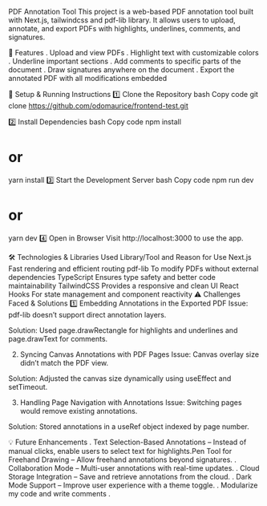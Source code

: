 PDF Annotation Tool
This project is a web-based PDF annotation tool built with Next.js, tailwindcss and pdf-lib library. It allows users to upload, annotate, and export PDFs with highlights, underlines, comments, and signatures.

🚀 Features
. Upload and view PDFs
. Highlight text with customizable colors
. Underline important sections
. Add comments to specific parts of the document
. Draw signatures anywhere on the document
. Export the annotated PDF with all modifications embedded

📌 Setup & Running Instructions
1️⃣ Clone the Repository
bash
Copy code
git clone https://github.com/odomaurice/frontend-test.git

2️⃣ Install Dependencies
bash
Copy code
npm install
# or
yarn install
3️⃣ Start the Development Server
bash
Copy code
npm run dev
# or
yarn dev
4️⃣ Open in Browser
Visit http://localhost:3000 to use the app.

🛠️ Technologies & Libraries Used
Library/Tool and	Reason for Use
Next.js 	Fast rendering and efficient routing
pdf-lib	To modify PDFs without external dependencies
TypeScript	Ensures type safety and better code maintainability
TailwindCSS	Provides a responsive and clean UI
React Hooks	For state management and component reactivity
⚠️ Challenges Faced & Solutions
1️⃣ Embedding Annotations in the Exported PDF
Issue: pdf-lib doesn’t support direct annotation layers.

Solution: Used page.drawRectangle for highlights and underlines and page.drawText for comments.

2. Syncing Canvas Annotations with PDF Pages
Issue: Canvas overlay size didn’t match the PDF view.

Solution: Adjusted the canvas size dynamically using useEffect and setTimeout.

3. Handling Page Navigation with Annotations
Issue: Switching pages would remove existing annotations.

Solution: Stored annotations in a useRef object indexed by page number.

💡 Future Enhancements
. Text Selection-Based Annotations – Instead of manual clicks, enable users to select text for highlights.Pen Tool for Freehand Drawing – Allow freehand annotations beyond signatures.
. Collaboration Mode – Multi-user annotations with real-time updates.
. Cloud Storage Integration – Save and retrieve annotations from the cloud.
. Dark Mode Support – Improve user experience with a theme toggle.
. Modularize my code and write comments 
. 















